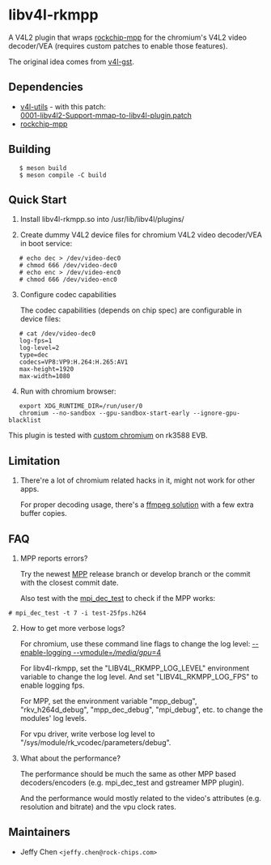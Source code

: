 # libv4l-rkmpp

A V4L2 plugin that wraps [rockchip-mpp](http://opensource.rock-chips.com/wiki_Mpp) for the chromium's V4L2 video decoder/VEA (requires custom patches to enable those features).

The original idea comes from [v4l-gst](https://github.com/igel-oss/v4l-gst).

## Dependencies

* [v4l-utils](https://git.linuxtv.org/v4l-utils.git) - with this patch:  
  [0001-libv4l2-Support-mmap-to-libv4l-plugin.patch](https://github.com/JeffyCN/meta-rockchip/blob/release-1.3.0_20200915/recipes-multimedia/v4l2apps/v4l-utils/0001-libv4l2-Support-mmap-to-libv4l-plugin.patch)
* [rockchip-mpp](https://github.com/rockchip-linux/mpp)

## Building

```
   $ meson build
   $ meson compile -C build
```

## Quick Start

1. Install libv4l-rkmpp.so into /usr/lib/libv4l/plugins/

2. Create dummy V4L2 device files for chromium V4L2 video decoder/VEA in boot service:
```
   # echo dec > /dev/video-dec0
   # chmod 666 /dev/video-dec0
   # echo enc > /dev/video-enc0
   # chmod 666 /dev/video-enc0
```

3. Configure codec capabilities

   The codec capabilities (depends on chip spec) are configurable in device files:
```
   # cat /dev/video-dec0
   log-fps=1
   log-level=2
   type=dec
   codecs=VP8:VP9:H.264:H.265:AV1
   max-height=1920
   max-width=1080
```

4. Run with chromium browser:  
```
   export XDG_RUNTIME_DIR=/run/user/0
   chromium --no-sandbox --gpu-sandbox-start-early --ignore-gpu-blacklist
```
   This plugin is tested with [custom chromium](https://github.com/JeffyCN/meta-rockchip/tree/chromium-dunfell/dynamic-layers/recipes-browser/chromium) on rk3588 EVB.

## Limitation

1. There're a lot of chromium related hacks in it, might not work for other apps.  

   For proper decoding usage, there's a [ffmpeg solution](https://github.com/JeffyCN/FFmpeg) with a few extra buffer copies.

## FAQ

1. MPP reports errors?  

   Try the newest [MPP](https://github.com/rockchip-linux/mpp) release branch or develop branch or the commit with the closest commit date.  

   Also test with the [mpi_dec_test](https://github.com/rockchip-linux/mpp/blob/release/test/mpi_dec_test.c) to check if the MPP works:
```
# mpi_dec_test -t 7 -i test-25fps.h264
```  

2. How to get more verbose logs?  

   For chromium, use these command line flags to change the log level: [--enable-logging --vmodule=*/media/gpu*=4](https://www.chromium.org/for-testers/enable-logging)  

   For libv4l-rkmpp, set the "LIBV4L_RKMPP_LOG_LEVEL" environment variable to change the log level. And set "LIBV4L_RKMPP_LOG_FPS" to enable logging fps.  

   For MPP, set the environment variable "mpp_debug", "rkv_h264d_debug", "mpp_dec_debug", "mpi_debug", etc. to change the modules' log levels.  

   For vpu driver, write verbose log level to "/sys/module/rk_vcodec/parameters/debug".

3. What about the performance?  

   The performance should be much the same as other MPP based decoders/encoders (e.g. mpi_dec_test and gstreamer MPP plugin).  

   And the performance would mostly related to the video's attributes (e.g. resolution and bitrate) and the vpu clock rates.

## Maintainers

* Jeffy Chen `<jeffy.chen@rock-chips.com>`
